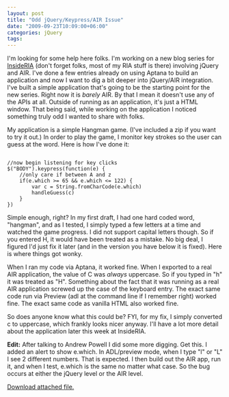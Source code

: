```yaml
---
layout: post
title: "Odd jQuery/Keypress/AIR Issue"
date: "2009-09-23T10:09:00+06:00"
categories: jQuery 
tags: 
---
```


I'm looking for some help here folks. I'm working on a new blog series for <a href="http://www.insideria.com">InsideRIA</a> (don't forget folks, most of my RIA stuff is there) involving jQuery and AIR. I've done a few entries already on using Aptana to build an application and now I want to dig a bit deeper into jQuery/AIR integration. I've built a simple application that's going to be the starting point for the new series. Right now it is <i>barely</i> AIR. By that I mean it doesn't use any of the APIs at all. Outside of running as an application, it's just a HTML window. That being said, while working on the application I noticed something truly odd I wanted to share with folks.
<!--more-->
My application is a simple Hangman game. (I've included a zip if you want to try it out.) In order to play the game, I monitor key strokes so the user can guess at the word. Here is how I've done it:

<code>
//now begin listening for key clicks
$("BODY").keypress(function(e) {
	//only care if between A and z
	if(e.which &gt;= 65 && e.which &lt;= 122) {
		var c = String.fromCharCode(e.which)
		handleGuess(c)
	}
})
</code>

Simple enough, right? In my first draft, I had one hard coded word, "hangman", and as I tested, I simply typed a few letters at a time and watched the game progress. I did not support capital letters though. So if you entered H, it would have been treated as a mistake. No big deal, I figured I'd just fix it later (and in the version you have below it is fixed). Here is where things got wonky.

When I ran my code via Aptana, it worked fine. When I exported to a real AIR application, the value of C was <i>always</i> uppercase. So if you typed in "h" it was treated as "H". Something about the fact that it was running as a real AIR application screwed up the case of the keyboard entry. The exact same code run via Preview (adl at the command line if I remember right) worked fine. The exact same code as vanilla HTML also worked fine. 

So does anyone know what this could be? FYI, for my fix, I simply converted c to uppercase, which frankly looks nicer anyway. I'll have a lot more detail about the application later this week at InsideRIA.

<b>Edit:</b> After talking to Andrew Powell I did some more digging. Get this. I added an alert to show e.which. In ADL/preview mode, when I type "l" or "L" I see 2 different numbers. That is expected. I then build out the AIR app, run it, and when I test, e.which is the same no matter what case. So the bug occurs at either the jQuery level or the AIR level.<p><a href='enclosures/C%3A%5Chosts%5C2009%2Ecoldfusionjedi%2Ecom%5Cenclosures%2FHangman%2Ezip'>Download attached file.</a></p>